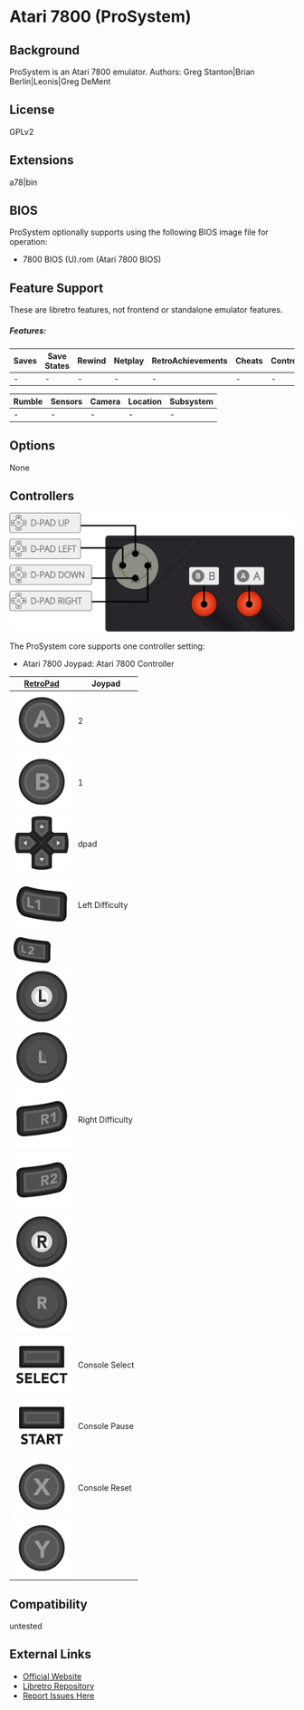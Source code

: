 # Atari 7800 (ProSystem)

## Background

ProSystem is an Atari 7800 emulator.  Authors: Greg Stanton|Brian Berlin|Leonis|Greg DeMent

## License

GPLv2

## Extensions

a78|bin

## BIOS

ProSystem optionally supports using the following BIOS image file for operation: 

- 7800 BIOS (U).rom (Atari 7800 BIOS)

## Feature Support

These are libretro features, not frontend or standalone emulator features.

##### Features:
| Saves | Save States | Rewind | Netplay | RetroAchievements | Cheats | Controllers |
|-------|-------------|--------|---------|-------------------|--------|-------------|
|   -   |   -  |    -   |    -   |    -    |         -         |    -  |

| Rumble | Sensors | Camera | Location | Subsystem |
|--------|---------|--------|----------|-----------|
|    -   |    -    |    -   |     -    |     -     |

## Options

None

## Controllers

![Game Boy Diagram](images/Controllers/Atari-7800_joypad.png)

The ProSystem core supports one controller setting:

* Atari 7800 Joypad: Atari 7800 Controller

| [RetroPad](RetroPad)                                           | Joypad |
|----------------------------------------------------------------|--------|
| ![RetroPad_A](images/RetroPad/Retro_A_Round.png)               |2|
| ![RetroPad_B](images/RetroPad/Retro_B_Round.png)               |1|
| ![RetroPad_Dpad](images/RetroPad/Retro_Dpad.png)               |dpad        |
| ![RetroPad_L1](images/RetroPad/Retro_L1.png)                   |Left Difficulty        |
| ![RetroPad_L2](images/RetroPad/Retro_L2_Temp.png)              |        |
| ![RetroPad_L3](images/RetroPad/Retro_L3.png)                   |        |
| ![RetroPad_Left_Stick](images/RetroPad/Retro_Left_Stick.png)   |        |
| ![RetroPad_R1](images/RetroPad/Retro_R1.png)                   |Right Difficulty        |
| ![RetroPad_R2](images/RetroPad/Retro_R2.png)                   |        |
| ![RetroPad_R3](images/RetroPad/Retro_R3.png)                   |        |
| ![RetroPad_Right_Stick](images/RetroPad/Retro_Right_Stick.png) |        |
| ![RetroPad_Select](images/RetroPad/Retro_Select.png)           |Console Select        |
| ![RetroPad_Start](images/RetroPad/Retro_Start.png)             |Console Pause        |
| ![RetroPad_X](images/RetroPad/Retro_X_Round.png)               |Console Reset        |
| ![RetroPad_Y](images/RetroPad/Retro_Y_Round.png)               |        |

## Compatibility

untested

## External Links

* [Official Website](http://gstanton.github.io/ProSystem1_3/)  
* [Libretro Repository](https://github.com/libretro/prosystem-libretro)
* [Report Issues Here](https://github.com/libretro/libretro-meta)
